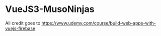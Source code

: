 # VueJS3-MusoNinjas


All credit goes to https://www.udemy.com/course/build-web-apps-with-vuejs-firebase
